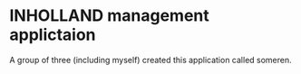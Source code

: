 # INHOLLAND management applictaion 

A group of three (including myself) created this application called someren. 
